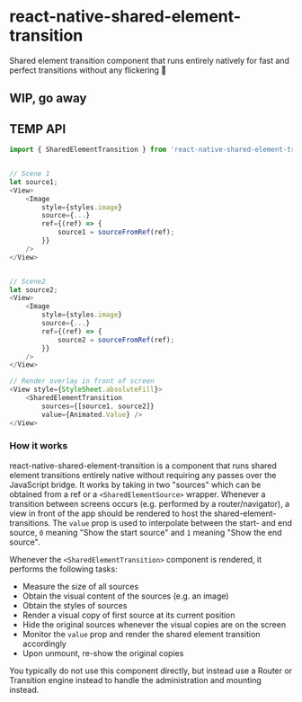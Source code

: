 
# react-native-shared-element-transition

Shared element transition component that runs entirely natively for fast and perfect transitions without any flickering 💫

## WIP, go away

## TEMP API

```js
import { SharedElementTransition } from 'react-native-shared-element-transition';


// Scene 1
let source1;
<View>
    <Image
        style={styles.image}
        source={...}
        ref={(ref) => {
            source1 = sourceFromRef(ref);
        }}
    />
</View>


// Scene2
let source2;
<View>
    <Image
        style={styles.image}
        source={...}
        ref={(ref) => {
            source2 = sourceFromRef(ref);
        }}
    />
</View>

// Render overlay in front of screen
<View style={StyleSheet.absoluteFill}>
    <SharedElementTransition
        sources={[source1, source2]}
        value={Animated.Value} />
</View>
```

### How it works

react-native-shared-element-transition is a component that runs shared element transitions
entirely native without requiring any passes over the JavaScript bridge. It works by taking in two
"sources" which can be obtained from a ref or a `<SharedElementSource>` wrapper.
Whenever a transition between screens occurs (e.g. performed by a router/navigator), a view in
front of the app should be rendered to host the shared-element-transitions.
The `value` prop is used to interpolate between the start- and end source, `0` meaning "Show the start
source" and `1` meaning "Show the end source".

Whenever the `<SharedElementTransition>` component is rendered, it performs the following tasks:
- Measure the size of all sources
- Obtain the visual content of the sources (e.g. an image)
- Obtain the styles of sources
- Render a visual copy of first source at its current position
- Hide the original sources whenever the visual copies are on the screen
- Monitor the `value` prop and render the shared element transition accordingly
- Upon unmount, re-show the original copies

You typically do not use this component directly, but instead use a Router or Transition engine instead
to handle the administration and mounting instead.